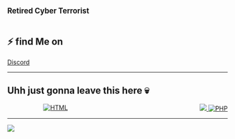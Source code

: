 <div style='font-size:1.2em'>
	<b>Retired Cyber Terrorist</b>
	<br>

</div>

<br>

## ⚡ find  Me on

<div align='left' style="display: flex; justify-content: space-between;">
	<a href="https://discord.com/users/789607232143622165">Discord</a>
	</a>
</div>

<hr>

## Uhh just gonna leave this here 💀 

<div align='left' style="display: flex; justify-content: space-between;">
	&emsp;
	<a href='https://developer.mozilla.org/en-US/docs/Web/HTML'>
		<img src='https://img.shields.io/badge/code-html-E34F26?logo=html5&logoWidth=30&labelColor=black&style=for-the-badge' alt='HTML'>
	</a>
	&emsp;
	<a href='#'>
	</a>
	&emsp;
	<a href='#'>
		<img src='https://img.shields.io/badge/Python-xd-red>
	</a>
	&emsp;
	<a href='https://www.php.net/'>
		<img src='https://img.shields.io/badge/code-php-777BB4?logoWidth=30&labelColor=black&style=for-the-badge&logo=php' alt='PHP'>
	</a>
	
</div>
<hr>

<img src="https://komarev.com/ghpvc/?username=internetkingpin&style=flat-square">
